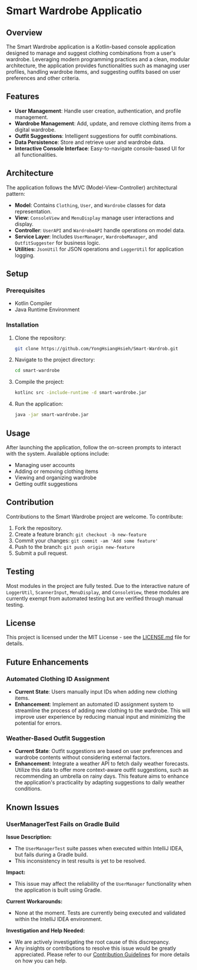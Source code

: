 # Smart Wardrobe Applicatio

## Overview

The Smart Wardrobe application is a Kotlin-based console application designed to manage and suggest clothing combinations from a user's wardrobe. Leveraging modern programming practices and a clean, modular architecture, the application provides functionalities such as managing user profiles, handling wardrobe items, and suggesting outfits based on user preferences and other criteria.

## Features

- **User Management**: Handle user creation, authentication, and profile management.
- **Wardrobe Management**: Add, update, and remove clothing items from a digital wardrobe.
- **Outfit Suggestions**: Intelligent suggestions for outfit combinations.
- **Data Persistence**: Store and retrieve user and wardrobe data.
- **Interactive Console Interface**: Easy-to-navigate console-based UI for all functionalities.

## Architecture

The application follows the MVC (Model-View-Controller) architectural pattern:

- **Model**: Contains `Clothing`, `User`, and `Wardrobe` classes for data representation.
- **View**: `ConsoleView` and `MenuDisplay` manage user interactions and display.
- **Controller**: `UserAPI` and `WardrobeAPI` handle operations on model data.
- **Service Layer**: Includes `UserManager`, `WardrobeManager`, and `OutfitSuggester` for business logic.
- **Utilities**: `JsonUtil` for JSON operations and `LoggerUtil` for application logging.

## Setup

### Prerequisites

- Kotlin Compiler
- Java Runtime Environment

### Installation

1. Clone the repository:
   ```bash
   git clone https://github.com/YongHsiangHsieh/Smart-Wardrob.git
   ```

2. Navigate to the project directory:
   ```bash
   cd smart-wardrobe
   ```

3. Compile the project:
   ```bash
   kotlinc src -include-runtime -d smart-wardrobe.jar
   ```

4. Run the application:
   ```bash
   java -jar smart-wardrobe.jar
   ```

## Usage

After launching the application, follow the on-screen prompts to interact with the system. Available options include:

- Managing user accounts
- Adding or removing clothing items
- Viewing and organizing wardrobe
- Getting outfit suggestions

## Contribution

Contributions to the Smart Wardrobe project are welcome. To contribute:

1. Fork the repository.
2. Create a feature branch: `git checkout -b new-feature`
3. Commit your changes: `git commit -am 'Add some feature'`
4. Push to the branch: `git push origin new-feature`
5. Submit a pull request.

## Testing

Most modules in the project are fully tested. Due to the interactive nature of `LoggerUtil`, `ScannerInput`, `MenuDisplay`, and `ConsoleView`, these modules are currently exempt from automated testing but are verified through manual testing.

## License

This project is licensed under the MIT License - see the [LICENSE.md](LICENSE.md) file for details.

## Future Enhancements

### Automated Clothing ID Assignment
- **Current State**: Users manually input IDs when adding new clothing items.
- **Enhancement**: Implement an automated ID assignment system to streamline the process of adding new clothing to the wardrobe. This will improve user experience by reducing manual input and minimizing the potential for errors.

### Weather-Based Outfit Suggestion
- **Current State**: Outfit suggestions are based on user preferences and wardrobe contents without considering external factors.
- **Enhancement**: Integrate a weather API to fetch daily weather forecasts. Utilize this data to offer more context-aware outfit suggestions, such as recommending an umbrella on rainy days. This feature aims to enhance the application's practicality by adapting suggestions to daily weather conditions.

## Known Issues

### UserManagerTest Fails on Gradle Build

**Issue Description:**
- The `UserManagerTest` suite passes when executed within IntelliJ IDEA, but fails during a Gradle build.
- This inconsistency in test results is yet to be resolved.

**Impact:**
- This issue may affect the reliability of the `UserManager` functionality when the application is built using Gradle.

**Current Workarounds:**
- None at the moment. Tests are currently being executed and validated within the IntelliJ IDEA environment.

**Investigation and Help Needed:**
- We are actively investigating the root cause of this discrepancy.
- Any insights or contributions to resolve this issue would be greatly appreciated. Please refer to our [Contribution Guidelines](link-to-contribution-guidelines) for more details on how you can help.

